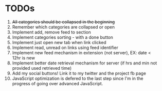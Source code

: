 TODOs
=====

1. <del>All categories should be collapsed in the beginning</del>
2. Remember which categories are collapsed or open
3. Implement add, remove feed to section
4. Implement categories sorting - with a done button
5. Implement just open new tab when link clicked
6. Implement read, unread on links using feed identifier
7. Implement new feed mechanism in extension (not server), EX: date < 12hr is new
8. Implement better date retrieval mechanism for server (if hrs and min not provided used retrieved time)
9. Add my social buttons! Link it to my twitter and the project fb page
10. JavaScript optimization is defered to the last step since I'm in the progress of going over advanced JavaScript.